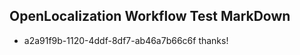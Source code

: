 ## OpenLocalization Workflow Test MarkDown
* a2a91f9b-1120-4ddf-8df7-ab46a7b66c6f thanks!

<!--HONumber=Aug16_HO4-->


